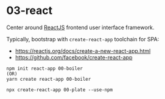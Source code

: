 # 03-react

Center around [ReactJS](https://reactjs.org) frontend user interface framework. 

Typically, bootstrap with `create-react-app` toolchain for SPA:
- https://reactjs.org/docs/create-a-new-react-app.html
- https://github.com/facebook/create-react-app

```
npm init react-app 00-boiler
(OR)
yarn create react-app 00-boiler

npx create-react-app 00-plate --use-npm
```
